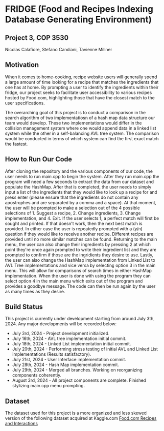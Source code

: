 # FRIDGE (Food and Recipes Indexing Database Generating Environment)
## Project 3, COP 3530
Nicolas Calafiore, Stefano Candiani, Tavienne Millner

## Motivation

  When it comes to home-cooking, recipe website users will generally spend a large amount of time looking for a recipe that matches the ingredients that one has at home. By prompting a user to identify the ingredients within their fridge, our project seeks to facilitate user accessibility to various recipes hosted by Food.com, highlighting those that have the closest match to the user specifications. 

  The overarching goal of this project is to conduct a comparison in the search algorithm of two implementatiosn of a hash map data structure our team would develop. These two implementations would differ in the collision management system where one would append data in a linked list system while the other in a self-balancing AVL tree system. The comparison would be conducted in terms of which system can find the first exact match the fastest.

## How to Run Our Code

  After cloning the repository and the various components of our code, the user needs to run main.cpp to begin the system. After they run main.cpp the program will need a few seconds to extract the data from our dataset and populate the HashMap. After that is completed, the user needs to simply input a list of the ingredients that they would like to look up a recipe for and press enter (please ensure that the ingredients do not contain any apostrophes and are separated by a comma and a space). At that moment, the user will be prompted to make a selection out of the 4 possible selections of 1. Suggest a recipe, 2. Change ingredients, 3. Change implementation, and 4. Exit. If the user selects 1, a perfect match will first be sought and printed. If that doesn't work, then the next best match is provided. In either case the user is repeatedly prompted with a (y/n) question if they would like to receive another recipe. Different recipes are provided until no more similar matches can be found. Returning to the main menu, the user can also change their ingredients by pressing 2 at which point they're once again prompted to write their ingredient list and they are prompted to confirm if those are the ingridients they desire to use. Lastly, the user can also change the HashMap implementation from Linked List to AVL Tree implementations and vice versa by selecting option 3 in the main menu. This will allow for comparisons of search times in either HashMap implementation. When the user is done with using the program they can select option 4 in the main menu which exits out of the program and provides a goodbye message. The code can then be run again by the user as many times as they desire.

## Build Status

This project is currently under development starting from around July 3th, 2024. Any major developments will be recorded below:
* July 3rd, 2024 - Project development initialized.
* July 16th, 2024 - AVL tree implementation initial commit.
* July 18th, 2024 - Linked List implementation initial commit.
* July 20th, 2024 - Performing stress testing of initial AVL and Linked List implementations (Results satisfactory).
* July 21st, 2024 - User Interface implementation commit.
* July 28th, 2024 - Hash Map implementation commit.
* July 29th, 2024 - Merged all branches. Working on reorganizing components coherently.
* August 3rd, 2024 - All project components are complete. Finished stylizing main.cpp menu prompting. 

## Dataset

The dataset used for this project is a more organized and less skewed version of the following dataset acquired at Kaggle.com 
<a href="https://www.kaggle.com/datasets/shuyangli94/food-com-recipes-and-user-interactions?select=RAW_recipes.csv">Food.com Recipes and Interactions</a>
